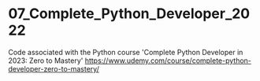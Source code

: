 # 07_Complete_Python_Developer_2022

Code associated with the Python course 'Complete Python Developer in 2023: Zero to Mastery'
https://www.udemy.com/course/complete-python-developer-zero-to-mastery/
